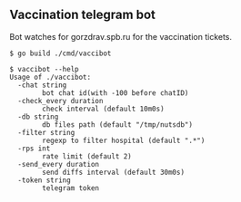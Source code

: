 ## Vaccination telegram bot

Bot watches for gorzdrav.spb.ru for the vaccination tickets.

```
$ go build ./cmd/vaccibot

$ vaccibot --help
Usage of ./vaccibot:
  -chat string
        bot chat id(with -100 before chatID)
  -check_every duration
        check interval (default 10m0s)
  -db string
        db files path (default "/tmp/nutsdb")
  -filter string
        regexp to filter hospital (default ".*")
  -rps int
        rate limit (default 2)
  -send_every duration
        send diffs interval (default 30m0s)
  -token string
        telegram token
```
